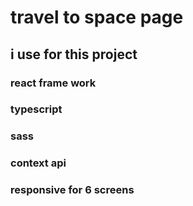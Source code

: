 # travel to space page

## i use for this project

### react frame work
### typescript
### sass
### context api 
### responsive for 6 screens
